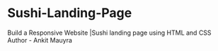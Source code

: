 # Sushi-Landing-Page
Build a Responsive Website |Sushi landing page using HTML and CSS
<br>
Author - Ankit Mauyra
